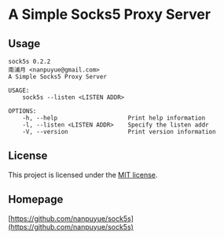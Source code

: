 # A Simple Socks5 Proxy Server

## Usage

```
sock5s 0.2.2
南浦月 <nanpuyue@gmail.com>
A Simple Socks5 Proxy Server

USAGE:
    sock5s --listen <LISTEN ADDR>

OPTIONS:
    -h, --help                    Print help information
    -l, --listen <LISTEN ADDR>    Specify the listen addr
    -V, --version                 Print version information
```

## License

This project is licensed under the [MIT license].

[MIT license]: https://github.com/nanpuyue/sock5s/blob/master/LICENSE

## Homepage

[https://github.com/nanpuyue/sock5s](https://github.com/nanpuyue/sock5s)

